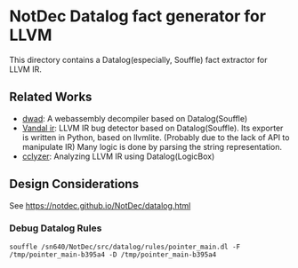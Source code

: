 # NotDec Datalog fact generator for LLVM

This directory contains a Datalog(especially, Souffle) fact extractor for LLVM IR.

## Related Works

- [dwad](https://gitlab.com/lbrande/dwad): A webassembly decompiler based on Datalog(Souffle)
- [Vandal ir](https://github.com/vandaltool/vandalir): LLVM IR bug detector based on Datalog(Souffle). Its exporter is written in Python, based on llvmlite. (Probably due to the lack of API to manipulate IR) Many logic is done by parsing the string representation.
- [cclyzer](https://github.com/plast-lab/cclyzer): Analyzing LLVM IR using Datalog(LogicBox)

## Design Considerations

See https://notdec.github.io/NotDec/datalog.html

### Debug Datalog Rules

```
souffle /sn640/NotDec/src/datalog/rules/pointer_main.dl -F /tmp/pointer_main-b395a4 -D /tmp/pointer_main-b395a4
```
